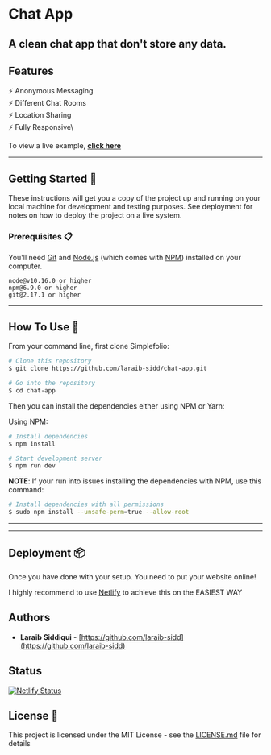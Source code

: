 # Chat App

## A clean chat app that don't store any data.

## Features

⚡️ Anonymous Messaging\
⚡️ Different Chat Rooms\
⚡️ Location Sharing\
⚡️ Fully Responsive\

To view a live example, **[click here](https://my-not-first-chat-app.herokuapp.com/)**

---

## Getting Started 🚀

These instructions will get you a copy of the project up and running on your local machine for development and testing purposes. See deployment for notes on how to deploy the project on a live system.

### Prerequisites 📋

You'll need [Git](https://git-scm.com) and [Node.js](https://nodejs.org/en/download/) (which comes with [NPM](http://npmjs.com)) installed on your computer.

```
node@v10.16.0 or higher
npm@6.9.0 or higher
git@2.17.1 or higher
```

---

## How To Use 🔧

From your command line, first clone Simplefolio:

```bash
# Clone this repository
$ git clone https://github.com/laraib-sidd/chat-app.git

# Go into the repository
$ cd chat-app

```

Then you can install the dependencies either using NPM or Yarn:

Using NPM:

```bash
# Install dependencies
$ npm install

# Start development server
$ npm run dev
```

**NOTE**:
If your run into issues installing the dependencies with NPM, use this command:

```bash
# Install dependencies with all permissions
$ sudo npm install --unsafe-perm=true --allow-root
```
---

---

## Deployment 📦

Once you have done with your setup. You need to put your website online!

I highly recommend to use [Netlify](https://netlify.com) to achieve this on the EASIEST WAY

## Authors

- **Laraib Siddiqui** - [https://github.com/laraib-sidd](https://github.com/laraib-sidd)

## Status

[![Netlify Status](https://api.netlify.com/api/v1/badges/0cf5cde3-24ec-4929-9f19-ce5e0ef6adf3/deploy-status)](https://app.netlify.com/sites/laraib-sidd/deploys)

## License 📄

This project is licensed under the MIT License - see the [LICENSE.md](LICENSE.md) file for details
